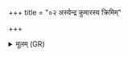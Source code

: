 +++
title = "०२ अस्येन्द्र कुमारस्य क्रिमिम्"

+++
<details><summary>मूलम् (GR)</summary>

अस्येन्द्र कुमारस्य  
क्रिमिं धनपते जहि ।  
हता विश्वा अरातयो  
ऽनेन वचसा मम ॥
</details>